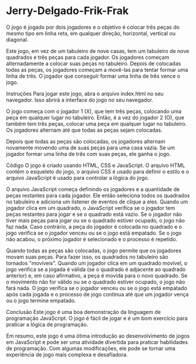 # Jerry-Delgado-Frik-Frak

O jogo é jogado por dois jogadores e o objetivo é colocar três peças do mesmo tipo em linha reta, em qualquer direção, horizontal, vertical ou diagonal.

Este jogo, em vez de um tabuleiro de nove casas, tem um tabuleiro de nove quadrados e três peças para cada jogador. Os jogadores começam alternadamente a colocar suas peças no tabuleiro. Depois de colocadas todas as peças, os jogadores começam a movê-las para tentar formar uma linha de três. O jogador que conseguir formar uma linha de três vence o jogo.

Instruções
Para jogar este jogo, abra o arquivo index.html no seu navegador. Isso abrirá a interface do jogo no seu navegador.

O jogo começa com o jogador 1 (X), que tem três peças, colocando uma peça em qualquer lugar no tabuleiro. Então, é a vez do jogador 2 (O), que também tem três peças, colocar uma peça em qualquer lugar no tabuleiro. Os jogadores alternam até que todas as peças sejam colocadas.

Depois que todas as peças são colocadas, os jogadores alternam novamente movendo uma de suas peças para uma casa vazia. Se um jogador formar uma linha de três com suas peças, ele ganha o jogo.

Código
O jogo é criado usando HTML, CSS e JavaScript. O arquivo HTML contém o esqueleto do jogo, o arquivo CSS é usado para definir o estilo e o arquivo JavaScript é usado para controlar a lógica do jogo.

O arquivo JavaScript começa definindo os jogadores e a quantidade de peças restantes para cada jogador. Ele então seleciona todos os quadrados no tabuleiro e adiciona um listener de eventos de clique a eles. Quando um jogador clica em um quadrado, o JavaScript verifica se o jogador tem peças restantes para jogar e se o quadrado está vazio. Se o jogador não tiver mais peças para jogar ou se o quadrado estiver ocupado, o jogo não faz nada. Caso contrário, a peça do jogador é colocada no quadrado e o jogo verifica se o jogador venceu ou se o jogo está empatado. Se o jogo não acabou, o próximo jogador é selecionado e o processo é repetido.

Quando todas as peças são colocadas, o jogo permite que os jogadores movam suas peças. Para fazer isso, os quadrados no tabuleiro são tornados "movíveis". Quando um jogador clica em um quadrado movível, o jogo verifica se a jogada é válida (se o quadrado é adjacente ao quadrado anterior) e, em caso afirmativo, a peça é movida para o novo quadrado. Se o movimento não for válido ou se o quadrado estiver ocupado, o jogo não fará nada. O jogo verifica se o jogador venceu ou se o jogo está empatado após cada jogada e o processo de jogo continua até que um jogador vença ou o jogo termine empatado.

Conclusão
Este jogo é uma boa demonstração da linguagem de programação JavaScript. O jogo é fácil de jogar e é um bom exercício para praticar a lógica de programação.

Em resumo, este jogo é uma ótima introdução ao desenvolvimento de jogos em JavaScript e pode ser uma atividade divertida para praticar habilidades de programação. Com algumas modificações, ele pode se tornar uma experiência de jogo mais complexa e desafiadora.
